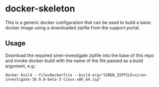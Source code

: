 # docker-skeleton

This is a generic docker configuration that can be used to build a basic docker
image using a downloaded zipfile from the support portal.

## Usage

Download the required siren-investigate zipfile into the base of this repo and
invoke docker-build with the name of the file passed as a build argument, e.g.:

```
docker build --file=Dockerfile --build-arg="SIREN_ZIPFILE=siren-investigate-10.0.0-beta-3-linux-x86_64.zip"
```

